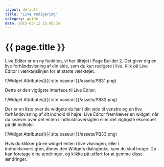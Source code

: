 ```yaml
---
layout: default
title: "Live redigering"
category: guide
date: 2015-03-12 15:05:36
---
```

# {{ page.title }}

Live Editor er en ny funktion, vi har tilføjet i Page Builder 2. Det giver dig en live forhåndsvisning af din side, som du kan redigere i live. Klik på Live Editor i værktøjslinjen for at starte værktøjet.

![Widget Attributes]({{ site.baseurl }}/assets/PB31.png)

Dette er den vigtigste interface til Live Editor.

![Widget Attributes]({{ site.baseurl }}/assets/PB32.png)

Der er en liste over de widgets du har i din side til venstre og en live forhåndsvisning af dit indhold til højre. Live Editor fremhæver en widget, når du svæver over det enten i indholdsoversigten eller det vigtigste eksempel på dit indhold.

![Widget Attributes]({{ site.baseurl }}/assets/PB33.png)

Hvis du klikker på en widget enten i live visningen, eller i indholdsoversigten, åbnes den Widgets dialogboks, som du skal bruge. Du kan foretage dine ændringer, og klikke på udført for at gemme disse ændringer.
